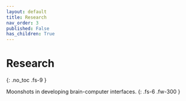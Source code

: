```yaml
---
layout: default
title: Research
nav_order: 3
published: False
has_children: True
---
```


# Research
{: .no_toc .fs-9 }

Moonshots in developing brain-computer interfaces.
{: .fs-6 .fw-300 }